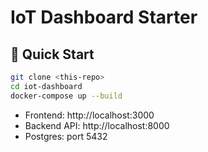 
# IoT Dashboard Starter

## 🚀 Quick Start

```bash
git clone <this-repo>
cd iot-dashboard
docker-compose up --build
```

- Frontend: http://localhost:3000
- Backend API: http://localhost:8000
- Postgres: port 5432
